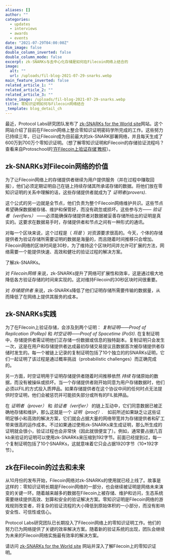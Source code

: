 ```yaml
---
aliases: []
author: ""
categories:
  - updates
  - interviews
  - awards
  - events
date: "2021-07-29T04:00:00Z"
dim_image: false
double_column_inverted: false
double_column_mode: false
excerpt: zk-SNARKs与去中心化存储是如何在Filecoin网络上结合的
image:
  alt: ""
  url: /uploads/fil-blog-2021-07-29-snarks.webp
main_feature_inverted: false
related_article_1: ""
related_article_2: ""
related_article_3: ""
share_image: /uploads/fil-blog-2021-07-29-snarks.webp
title: 零知识证明如何与Filecoin网络结合
_template: blog_detail_ch
---
```


最近，Protocol Labs研究团队发布了 [zk-SNARKs for the World site](https://research.protocol.ai/sites/snarks/)网站。这个网站介绍了目前在Filecoin网络上整合零知识证明密码学所完成的工作。这些努力已持续三年，已让Filecoin成为目前最大的zk-SNARK部署网络，并且每天生成了600万到700万个零知识证明。（想了解零知识证明和Filecoin的存储验证流程吗？查看来自Protoschool的[‘在Filecoin上验证存储’教程](https://proto.school/verifying-storage-on-filecoin)）。

## **zk-SNARKs对Filecoin网络的价值**

为了让Filecoin网络上的存储提供者继续为用户提供服务（并在过程中赚取回报），他们必须定期证明自己在链上持续存储其所承诺存储的数据。将他们放在零知识证明的关系中理解的话，这些存储提供者就成为了 _证明者(provers)_.

这个公式的另一边就是全节点，他们负责为整个Filecoin网络维护共识。这些节点希望确保数据被存储、维护和保管好，而没有疏忽或损坏。这些参与方—— _验证者（verifiers）_ ——必须能确保存储提供者对数据被妥善存储所给出的证明是真实的。这要求在数据易手时，存储提供者和节点之间有一种形式的通讯。

对每一个区块来说，这个过程是（ _将是_ ）对资源要求很高的。今天，个体的存储提供者为验证存储所需要证明的数据是海量的，而且随着时间推移只会增加。Filecoin网络的区块时间是30秒，为了维持这个区块时间并允许可扩展的方法，网络需要一个能提供快速、高效和健壮的验证过程的解决方案。

了解zk-SNARKs。

对 _Filecoin网络_ 来说，zk-SNARKs提升了网络可扩展性和效率，这是通过极大地降低各方验证存储的时间来实现的。这对维持Filecoin的30秒区块时间很重要。

对 _存储提供者_ 来说，zk-SNARKs降低了他们证明存储所需要传输的数据量，从而降低了在网络上提供其服务的成本。

## **zk-SNARKs实践**

为了在Filecoin上验证存储，会涉及到两个证明： _复制证明——Proof of Replication (PoRep)_ 和 _时空证明——Proof of Spacetime (PoSt)._ 在复制证明中，存储提供者需证明他们正存储一份数据或信息的独特副本。复制证明只会发生一次，这是在用户和存储提供者达成最初存储交易提议且数据首次被存储提供者存储时发生的。每一个被链上记录的复制证明包括了10个独立的的SNARKs证明，它们一起证明了该过程是通过概率挑战（probabilistic challenges）而正确完成的。

另一方面，时空证明用于证明存储提供者随着时间推移依然 _持续_ 存储原始的数据，而没有被操纵或损坏。当一个存储提供者刚开始同意为用户存储数据时，他们必须以FIL的方式投入质押品。如果存储提供者在这个协议中间的任何时点无法提供时空证明，他们会被惩罚并可能损失部分或所有的FIL抵押品。

在 _证明者（prover）_ 和 _验证者（verifier）_ 的链上互动中，它们同意数据已被正确地存储和维护，那么这就是一个 _证明（proof）._　如前所述如果缺乏让这些证明足够小和高效的解决方案，它们就会占据大量的网络带宽并为存储提供者和矿工带来很高的运作成本。不过如果通过使用zk-SNARKs来生成证明，那么所生成的证明就会很小，验证过程也会非常快（因此就很便宜了）。例如，通常要占据几百kb来验证的证明可以使用zk-SNARKs来压缩到192字节。前面已经提到过，每一个复制证明包括了10个SNARKs，这就意味着它只会占据1920字节（10\*192字节）。

## **zk在Filecoin的过去和未来**

从10月份的发布开始，Filecoin网络对zk-SNARKs的使用就已经上线了。故事是这样的：零知识证明长期是Filecoin网络的一部分，也会继续被证明是网络未来演变的关键一环。随着越来越多的数据在Filecoin上被存储、维护和访问，生态系统需要继续提供高效、划算和安全的验证解决方案。零知识证明是Filecoin网络的游戏规则改变者，将复杂的验证流程的大小降低到原始体积的一小部分，而没有影响安全性、可信性或信心。

Protocol Labs研究团队已长期投入了Filecoin网络上的零知识证明工作。他们的努力已为网络提供了关键的效率解决方案。随着新的验证系统的出现，团队会继续为未来的Filecoin网络实施最有效率的解决方案。

请访问 [zk-SNARKs for the World site](https://research.protocol.ai/sites/snarks/) 网站并深入了解Filecoin上的零知识证明。

